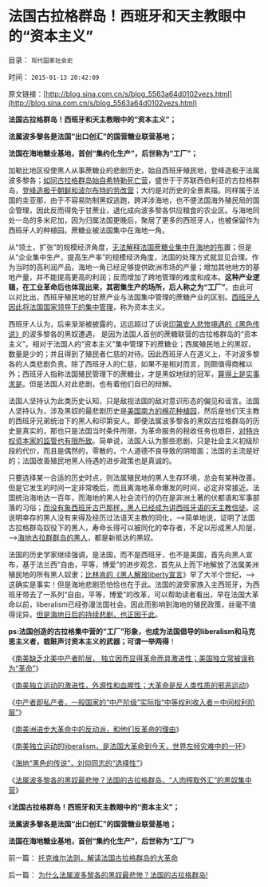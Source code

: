 # 法国古拉格群岛！西班牙和天主教眼中的“资本主义”

目录： `现代国家社会史` 

时间： `2015-01-13 20:42:09` 

原文链接：[http://blog.sina.com.cn/s/blog_5563a64d0102vezs.html](http://blog.sina.com.cn/s/blog_5563a64d0102vezs.html)

**法国古拉格群岛！西班牙和天主教眼中的“资本主义”；**

**法属波多黎各是法国“出口创汇”的国营糖业联营基地；**

**法国在海地糖业基地，首创“集约化生产”，后世称为“工厂”；**

加勒比地区役使黑人从事蔗糖业的悲剧历史，始自西班牙殖民地，登峰造极于法属波多黎各；[如同古拉格群岛始自希特勒死亡营](../../../2011/9/4/纳粹“科学的种族主义标准”用于斟别难民，和集中营的等级.md)，盛世于于苏联西伯利亚的古拉格群岛，[登峰造极于朝鲜和波尔布特的劳改营](../../../2014/4/2/古拉格群岛的经济学定义是“国家奴隶制”.md)；大约是对历史的全景素描。同样属于法国的圭亚那，由于不容易防制黑奴逃跑，跨洋涉海地，也不便法国海外殖民局的国企管理，因此反而得免于甘蔗业，退化成向波多黎各供应粮食的农业区。与海地同处一岛的多米尼加，因为归属法国更晚后，聚居了更多的西班牙人，也被保留作为西班牙人的种植园。蔗糖业被法国集中在海地一角。

从“领土，扩张”的规模经济角度，[无法解释法国蔗糖业集中在海地的布](../../../2014/12/2/美洲印第安人和黑奴，各自的催命符.md)置；但是从“企业集中生产，提高生产率”的规模经济角度，法国的处理方式就显见合理。作为当时的高利润产品，海地一角已经足够提供欧洲市场的产量；增加其他地方的基地产量，并不能提高更高的利润；反而增加了跨地管理的难度和成本。**这种产业逻辑，在工业革命后也体现出来，其密集生产的场所，后人称之为“工厂”**。由此可以对比出，西班牙殖民地的甘蔗产业与法国集中管理的蔗糖产业的区别。[西班牙人因此将法国国家领导下的集中管理](../../../2014/10/7/包身工制度到古拉格群岛的三个必要条件.md)，称为资本主义。

西班牙人认为，后来渐渐被披露的，远远超过了诉说[印第安人悲惨境遇的《黑色传说》](../../../2014/12/14/西班牙殖民地特别行政区，特区首长，国企建设，印第安人税负；.md)的波多黎各的黑奴遭遇，
是因为法国人首创的蔗糖联营的古拉格群岛的“资本主义”。相对于法国人的“资本主义”集中管理下的蔗糖业；西属殖民地上的黑奴，数量是少的；并且得到了殖民者仁慈的对待。因此西班牙人在道义上，不对波多黎各的人类悲剧负责。除了西班牙人的仁慈，如果不是相对而言，则颇值得商榷以外；西班牙人指称法国殖民管理下的蔗糖业，才是黑奴地狱的冠军，[算得上是实事求是](../../../2011/8/11/基督教原罪观对印第安人灾难和奴隶贸易的意识形态化.md)。但是法国人对此悲剧，也有着他们自已的辩解。

法国人坚持认为此类历史认知，只是敌视法国的敌对意识形态的偏见和谣言。法国人坚持认为，涉及黑奴的最悲剧历史是[美国南方的棉花种植园](../../../2011/5/23/为什么美国南方会形成黑奴植棉业？.md)，然后是他们天主教的西班牙兄弟统治下的黑人和印第安人。即便法属波多黎各的黑奴古拉格群岛的历史是真实的，那也只是法国当时条件所限，为革命服务的税收任务也艰巨，[对特许权资本家的监管也有限所致](../../../2013/5/16/从“小管监管”去理解社会主义的死穴.md)。简单说，法国人认为那些悲剧，只是社会主义初级阶段的代价，而且是偶然的，零散的，个人道德不良导致的阴暗面；法国的主流是好的；法国改善殖民地黑人待遇的进步政策也是真诚的。

只要选择某一合适的历史时点，则法属殖民地的黑人生存环境，总会有某种改善。但是它发生的时间一定非常晚后，而且离海地革命爆发的时间，必定非常接近。法国统治海地达一百年，而海地的黑人社会流行的仍在是非洲土著的伏都语和军事部落的习俗；[而没有象西班牙古巴那样，黑人已经成为讲西班牙语的天主教信徒](../../../2014/12/29/西班牙征服和统治南美洲过程中的天主教传教士.md)。这说明幸存的黑人没有来得及经历过法语天主教的同化，——>简单地说，证明了法国古拉格群岛奴役下的黑人，寿命长得可以被同化的幸存者，不足以形成黑人阶层，——>[海地古拉群群岛的黑人](../../../2014/3/29/新自由主义的公知，对古拉格群岛的伟大贡献.md)，都是新抵达的黑奴。

法国的历史学家继续强调，是法国，而不是西班牙，也不是美国，首先向黑人宣布，基于法兰西“自由，平等，博爱”的进步观念，首先从上而下地解放了法属美洲殖民地的所有黑人奴隶；[比林肯的《黑人解放liberty宣言](../../../2011/7/21/基督教意识形态对奴隶制的偏见.md)》早了大半个世纪，——>这确实是事实！但是海地悲剧恐怕恰也在于此。法国的波旁家族入主西班牙，为西班牙带去了一系列“自由，平等，博爱”的改革，可以帮助读者看出，早在法国大革命以前，liberalism已经弥漫法国社会。因此而影响到海地的殖民政策，丝毫不值得诧异。[但是海地日后的持续悲剧，也正因于此](../../../2014/4/28/托克维尔法则，《旧制度和大革命》中的《君主论》.md)。

**ps:法国创造的古拉格集中营的“工厂”形象，也成为法国倡导的liberalism和马克思主义者，栽赃声讨资本主义的武器；可谓一举两得**！

《[南美缺乏北美中产者阶层，
独立因而显得革命而具激进性；美国独立常被误称为“革命”](../../../2015/1/6/南美独立缺乏中产者阶层，因而显得革命而具激进性；.md)》

《[南美独立运动的激进性，外源性和血腥性；大革命是反人类性质的邪恶运动](../../../2015/1/7/大革命是反人类性质的邪恶运动；.md)》

《[中产者即私产者，一般国家的“中产阶级”实际指“中等权利收入者＝中间权利阶层”](../../../2015/1/8/社会主义应对严重危机；资本主义蓄养综合国力；.md)》

《[南美洲进步大革命中的反动派，和他们反革命的理由](../../../2015/1/9/南美洲进步大革命中的反动派，和他们反革命的理由.md)》

《[南美独立运动的liberalism，是法国大革命到今天，世界左倾灾难中的一环](../../../2015/1/10/进步分子的共同错误，南美独立运动的liberalism.md)》

《[海地“黑色的传说”，刘仰同志的“选择性”](../../../2015/1/11/海地“黑色的传说”，刘仰同志的“选择性”.md)》

《[法属波多黎各的黑奴最悲惨？法国的古拉格群岛，“人肉榨取外汇”的黑奴集中营](../../../2015/1/12/为什么法属波多黎各的黑奴最悲惨？法国的古拉格群岛!.md)》

《**法国古拉格群岛！西班牙和天主教眼中的“资本主义”；**

**法属波多黎各是法国“出口创汇”的国营糖业联营基地；**

**法国在海地糖业基地，首创“集约化生产”，后世称为“工厂”**》

前一篇： [托克维尔法则，解读法国古拉格群岛的大革命](../../../2015/1/14/托克维尔法则，解读法国古拉格群岛的大革命.md)

后一篇： [为什么法属波多黎各的黑奴最悲惨？法国的古拉格群岛!](../../../2015/1/12/为什么法属波多黎各的黑奴最悲惨？法国的古拉格群岛!.md)

